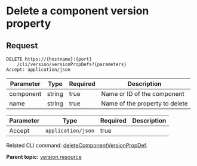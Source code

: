 # Delete a component version property

## Request

```
DELETE https://{hostname}:{port}
    /cli/version/versionPropDefs?{parameters}
Accept: application/json

```

|Parameter|Type|Required|Description|
|---------|----|--------|-----------|
|component|string|true|Name or ID of the component|
|name|string|true|Name of the property to delete|

|Parameter|Type|Required|Description|
|---------|----|--------|-----------|
|Accept|`application/json`|true| |

Related CLI command: [deleteComponentVersionPropDef](udclient_deletecomponentversionpropdef.md).

**Parent topic:** [version resource](../../com.udeploy.api.doc/topics/rest_cli_version.md)

